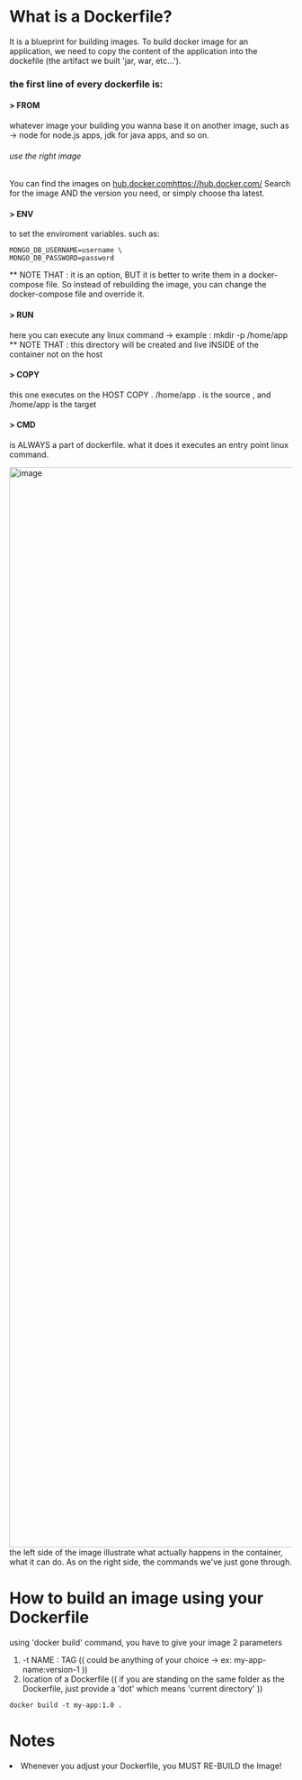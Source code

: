 # What is a Dockerfile?
It is a blueprint for building images. To build docker image for an application, we need to copy the content of the application into the dockefile (the artifact we built 'jar, war, etc...'). 

### the first line of every dockerfile is: 
#### > FROM
whatever image your building you wanna base it on another image, such as -> node for node.js apps, jdk for java apps, and so on. 
###### use the right image
You can find the images on [hub.docker.com](https://hub.docker.com/)https://hub.docker.com/ 
Search for the image AND the version you need, or simply choose tha latest.

#### > ENV
to set the enviroment variables. 
such as: 

```
MONGO_DB_USERNAME=username \
MONGO_DB_PASSWORD=password
```
** NOTE THAT : it is an option, BUT it is better to write them in a docker-compose file. So instead of rebuilding the image, you can change the docker-compose file and override it.

#### > RUN
here you can execute any linux command -> example : mkdir -p /home/app
** NOTE THAT : this directory will be created and live INSIDE of the container not on the host

#### > COPY
this one executes on the HOST 
COPY . /home/app
. is the source , and /home/app is the target

#### > CMD 
is ALWAYS a part of dockerfile. what it does it executes an entry point linux command.

<img width="1918" alt="image" src="https://github.com/HananAlhajri/docker-compose/assets/92547643/6b35ae7e-3b59-4958-8f92-8f7cf12e5632">
the left side of the image illustrate what actually happens in the container, what it can do. As on the right side, the commands we've just gone through.

# How to build an image using your Dockerfile

using 'docker build' command, you have to give your image 2 parameters 
1. -t NAME : TAG (( could be anything of your choice -> ex: my-app-name:version-1 ))
2. location of a Dockerfile (( if you are standing on the same folder as the Dockerfile, just provide a 'dot' which means 'current directory' ))

```
docker build -t my-app:1.0 .
```

# Notes
<li>Whenever you adjust your Dockerfile, you MUST RE-BUILD the Image!</li>

